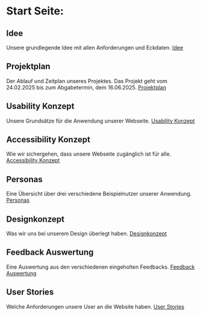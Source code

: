 # Start Seite:

## Idee
Unsere grundlegende Idee mit allen Anforderungen und Eckdaten.
[Idee](Idea.md)

## Projektplan
Der Ablauf und Zeitplan unseres Projektes. 
Das Projekt geht vom 24.02.2025 bis zum Abgabetermin, dem 16.06.2025.
[Projektplan](projektplan.md)

## Usability Konzept
Unsere Grundsätze für die Anwendung unserer Webseite.
[Usability Konzept](usability-konzept.md)

## Accessibility Konzept
Wie wir sichergehen, dass unsere Webseite zugänglich ist für alle.
[Accessibility Konzept](accessibility-konzept.md)

## Personas
Eine Übersicht über drei verschiedene Beispielnutzer unserer Anwendung.
[Personas](Personas.md)

## Designkonzept
Was wir uns bei unserem Design überlegt haben.
[Designkonzept](designkonzept.md)

## Feedback Auswertung
Eine Auswertung aus den verschiedenen eingeholten Feedbacks.
[Feedback Auswertung](feedback-auswertung.md)

## User Stories
Welche Anforderungen unsere User an die Website haben.
[User Stories](userStories.md)